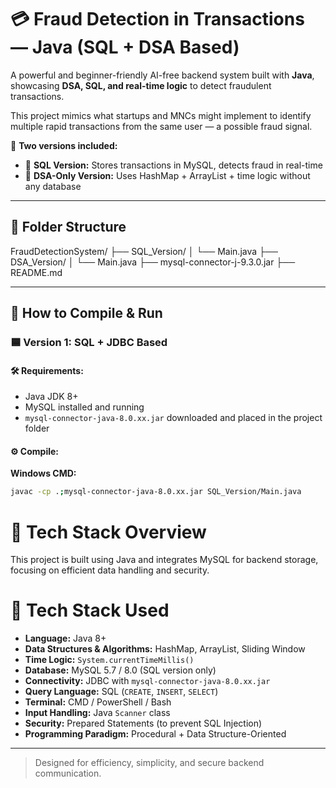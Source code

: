 # 💳 Fraud Detection in Transactions — Java (SQL + DSA Based)

A powerful and beginner-friendly AI-free backend system built with **Java**, showcasing **DSA, SQL, and real-time logic** to detect fraudulent transactions.

This project mimics what startups and MNCs might implement to identify multiple rapid transactions from the same user — a possible fraud signal.

🚀 **Two versions included:**
- 🔹 **SQL Version:** Stores transactions in MySQL, detects fraud in real-time
- 🔹 **DSA-Only Version:** Uses HashMap + ArrayList + time logic without any database

---

## 📁 Folder Structure

FraudDetectionSystem/
├── SQL_Version/
│ └── Main.java
├── DSA_Version/
│ └── Main.java
├── mysql-connector-j-9.3.0.jar
├── README.md

---

## 🔧 How to Compile & Run

### 🟦 Version 1: SQL + JDBC Based

#### 🛠️ Requirements:
- Java JDK 8+
- MySQL installed and running
- `mysql-connector-java-8.0.xx.jar` downloaded and placed in the project folder

#### ⚙️ Compile:

**Windows CMD:**
```bash
javac -cp .;mysql-connector-java-8.0.xx.jar SQL_Version/Main.java
```

# 🧰 Tech Stack Overview
This project is built using Java and integrates MySQL for backend storage, focusing on efficient data handling and security.

# 🚀 Tech Stack Used

- **Language:** Java 8+
- **Data Structures & Algorithms:** HashMap, ArrayList, Sliding Window
- **Time Logic:** `System.currentTimeMillis()`
- **Database:** MySQL 5.7 / 8.0 (SQL version only)
- **Connectivity:** JDBC with `mysql-connector-java-8.0.xx.jar`
- **Query Language:** SQL (`CREATE`, `INSERT`, `SELECT`)
- **Terminal:** CMD / PowerShell / Bash
- **Input Handling:** Java `Scanner` class
- **Security:** Prepared Statements (to prevent SQL Injection)
- **Programming Paradigm:** Procedural + Data Structure-Oriented

---

> Designed for efficiency, simplicity, and secure backend communication.
